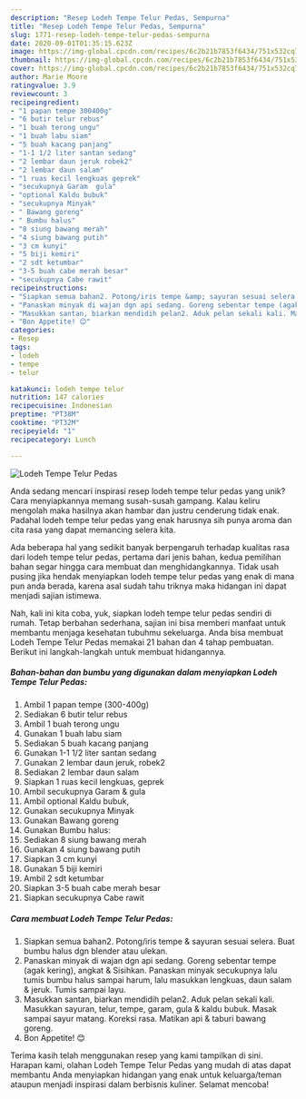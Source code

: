```yaml
---
description: "Resep Lodeh Tempe Telur Pedas, Sempurna"
title: "Resep Lodeh Tempe Telur Pedas, Sempurna"
slug: 1771-resep-lodeh-tempe-telur-pedas-sempurna
date: 2020-09-01T01:35:15.623Z
image: https://img-global.cpcdn.com/recipes/6c2b21b7853f6434/751x532cq70/lodeh-tempe-telur-pedas-foto-resep-utama.jpg
thumbnail: https://img-global.cpcdn.com/recipes/6c2b21b7853f6434/751x532cq70/lodeh-tempe-telur-pedas-foto-resep-utama.jpg
cover: https://img-global.cpcdn.com/recipes/6c2b21b7853f6434/751x532cq70/lodeh-tempe-telur-pedas-foto-resep-utama.jpg
author: Marie Moore
ratingvalue: 3.9
reviewcount: 3
recipeingredient:
- "1 papan tempe 300400g"
- "6 butir telur rebus"
- "1 buah terong ungu"
- "1 buah labu siam"
- "5 buah kacang panjang"
- "1-1 1/2 liter santan sedang"
- "2 lembar daun jeruk robek2"
- "2 lembar daun salam"
- "1 ruas kecil lengkuas geprek"
- "secukupnya Garam  gula"
- "optional Kaldu bubuk"
- "secukupnya Minyak"
- " Bawang goreng"
- " Bumbu halus"
- "8 siung bawang merah"
- "4 siung bawang putih"
- "3 cm kunyi"
- "5 biji kemiri"
- "2 sdt ketumbar"
- "3-5 buah cabe merah besar"
- "secukupnya Cabe rawit"
recipeinstructions:
- "Siapkan semua bahan2. Potong/iris tempe &amp; sayuran sesuai selera. Buat bumbu halus dgn blender atau ulekan."
- "Panaskan minyak di wajan dgn api sedang. Goreng sebentar tempe (agak kering), angkat &amp; Sisihkan. Panaskan minyak secukupnya lalu tumis bumbu halus sampai harum, lalu masukkan lengkuas, daun salam &amp; jeruk. Tumis sampai layu."
- "Masukkan santan, biarkan mendidih pelan2. Aduk pelan sekali kali. Masukkan sayuran, telur, tempe, garam, gula &amp; kaldu bubuk. Masak sampai sayur matang. Koreksi rasa. Matikan api &amp; taburi bawang goreng."
- "Bon Appetite! 😊"
categories:
- Resep
tags:
- lodeh
- tempe
- telur

katakunci: lodeh tempe telur 
nutrition: 147 calories
recipecuisine: Indonesian
preptime: "PT38M"
cooktime: "PT32M"
recipeyield: "1"
recipecategory: Lunch

---
```



![Lodeh Tempe Telur Pedas](https://img-global.cpcdn.com/recipes/6c2b21b7853f6434/751x532cq70/lodeh-tempe-telur-pedas-foto-resep-utama.jpg)

Anda sedang mencari inspirasi resep lodeh tempe telur pedas yang unik? Cara menyiapkannya memang susah-susah gampang. Kalau keliru mengolah maka hasilnya akan hambar dan justru cenderung tidak enak. Padahal lodeh tempe telur pedas yang enak harusnya sih punya aroma dan cita rasa yang dapat memancing selera kita.



Ada beberapa hal yang sedikit banyak berpengaruh terhadap kualitas rasa dari lodeh tempe telur pedas, pertama dari jenis bahan, kedua pemilihan bahan segar hingga cara membuat dan menghidangkannya. Tidak usah pusing jika hendak menyiapkan lodeh tempe telur pedas yang enak di mana pun anda berada, karena asal sudah tahu triknya maka hidangan ini dapat menjadi sajian istimewa.


Nah, kali ini kita coba, yuk, siapkan lodeh tempe telur pedas sendiri di rumah. Tetap berbahan sederhana, sajian ini bisa memberi manfaat untuk membantu menjaga kesehatan tubuhmu sekeluarga. Anda bisa membuat Lodeh Tempe Telur Pedas memakai 21 bahan dan 4 tahap pembuatan. Berikut ini langkah-langkah untuk membuat hidangannya.

<!--inarticleads1-->

##### Bahan-bahan dan bumbu yang digunakan dalam menyiapkan Lodeh Tempe Telur Pedas:

1. Ambil 1 papan tempe (300-400g)
1. Sediakan 6 butir telur rebus
1. Ambil 1 buah terong ungu
1. Gunakan 1 buah labu siam
1. Sediakan 5 buah kacang panjang
1. Gunakan 1-1 1/2 liter santan sedang
1. Gunakan 2 lembar daun jeruk, robek2
1. Sediakan 2 lembar daun salam
1. Siapkan 1 ruas kecil lengkuas, geprek
1. Ambil secukupnya Garam &amp; gula
1. Ambil optional Kaldu bubuk,
1. Gunakan secukupnya Minyak
1. Gunakan  Bawang goreng
1. Gunakan  Bumbu halus:
1. Sediakan 8 siung bawang merah
1. Gunakan 4 siung bawang putih
1. Siapkan 3 cm kunyi
1. Gunakan 5 biji kemiri
1. Ambil 2 sdt ketumbar
1. Siapkan 3-5 buah cabe merah besar
1. Siapkan secukupnya Cabe rawit




<!--inarticleads2-->

##### Cara membuat Lodeh Tempe Telur Pedas:

1. Siapkan semua bahan2. Potong/iris tempe &amp; sayuran sesuai selera. Buat bumbu halus dgn blender atau ulekan.
1. Panaskan minyak di wajan dgn api sedang. Goreng sebentar tempe (agak kering), angkat &amp; Sisihkan. Panaskan minyak secukupnya lalu tumis bumbu halus sampai harum, lalu masukkan lengkuas, daun salam &amp; jeruk. Tumis sampai layu.
1. Masukkan santan, biarkan mendidih pelan2. Aduk pelan sekali kali. Masukkan sayuran, telur, tempe, garam, gula &amp; kaldu bubuk. Masak sampai sayur matang. Koreksi rasa. Matikan api &amp; taburi bawang goreng.
1. Bon Appetite! 😊




Terima kasih telah menggunakan resep yang kami tampilkan di sini. Harapan kami, olahan Lodeh Tempe Telur Pedas yang mudah di atas dapat membantu Anda menyiapkan hidangan yang enak untuk keluarga/teman ataupun menjadi inspirasi dalam berbisnis kuliner. Selamat mencoba!
